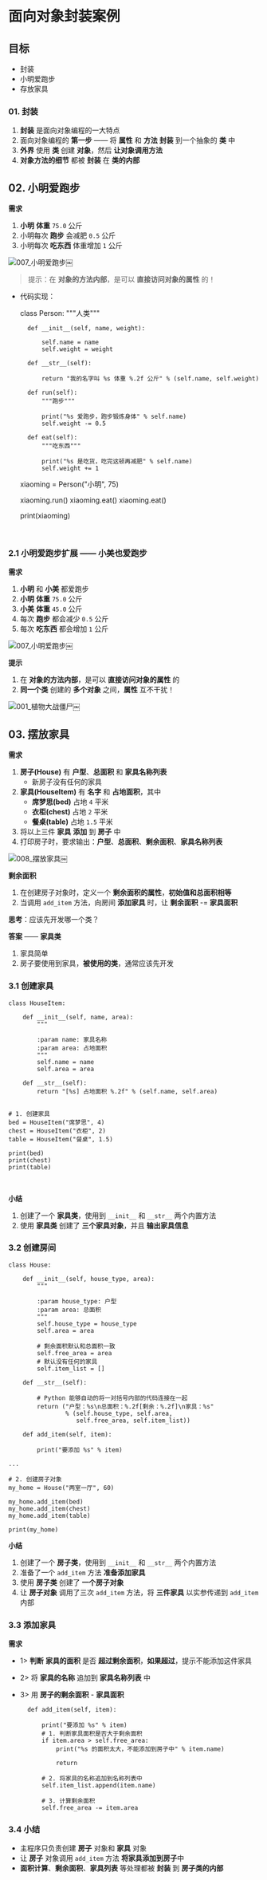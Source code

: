 面向对象封装案例
========

目标
--

*   封装
*   小明爱跑步
*   存放家具

### 01\. 封装

1.  **封装** 是面向对象编程的一大特点
2.  面向对象编程的 **第一步** —— 将 **属性** 和 **方法** **封装** 到一个抽象的 **类** 中
3.  **外界** 使用 **类** 创建 **对象**，然后 **让对象调用方法**
4.  **对象方法的细节** 都被 **封装** 在 **类的内部**

02\. 小明爱跑步
----------

**需求**

1.  **小明** **体重** `75.0` 公斤
2.  小明每次 **跑步** 会减肥 `0.5` 公斤
3.  小明每次 **吃东西** 体重增加 `1` 公斤

![007_小明爱跑步](media/15006177106970/007_%E5%B0%8F%E6%98%8E%E7%88%B1%E8%B7%91%E6%AD%A5.png)￼

> 提示：在 **对象的方法内部**，是可以 **直接访问对象的属性** 的！

* 代码实现：

    class Person:
        """人类"""

        def __init__(self, name, weight):
        
            self.name = name
            self.weight = weight
        
        def __str__(self):
        
            return "我的名字叫 %s 体重 %.2f 公斤" % (self.name, self.weight)
        
        def run(self):
            """跑步"""
        
            print("%s 爱跑步，跑步锻炼身体" % self.name)
            self.weight -= 0.5
        
        def eat(self):
            """吃东西"""
        
            print("%s 是吃货，吃完这顿再减肥" % self.name)
            self.weight += 1

    xiaoming = Person("小明", 75)

    xiaoming.run()
    xiaoming.eat()
    xiaoming.eat()

    print(xiaoming)

    ​

### 2.1 小明爱跑步扩展 —— 小美也爱跑步

**需求**

1.  **小明** 和 **小美** 都爱跑步
2.  **小明** **体重** `75.0` 公斤
3.  **小美** **体重** `45.0` 公斤
4.  每次 **跑步** 都会减少 `0.5` 公斤
5.  每次 **吃东西** 都会增加 `1` 公斤

![007_小明爱跑步](media/15006177106970/007_%E5%B0%8F%E6%98%8E%E7%88%B1%E8%B7%91%E6%AD%A5.png)￼

**提示**

1.  在 **对象的方法内部**，是可以 **直接访问对象的属性** 的
2.  **同一个类** 创建的 **多个对象** 之间，**属性** 互不干扰！

![001_植物大战僵尸](media/15006177106970/001_%E6%A4%8D%E7%89%A9%E5%A4%A7%E6%88%98%E5%83%B5%E5%B0%B8.png)￼

03\. 摆放家具
---------

**需求**

1.  **房子(House)** 有 **户型**、**总面积** 和 **家具名称列表**
    *   新房子没有任何的家具
2.  **家具(HouseItem)** 有 **名字** 和 **占地面积**，其中
    *   **席梦思(bed)** 占地 `4` 平米
    *   **衣柜(chest)** 占地 `2` 平米
    *   **餐桌(table)** 占地 `1.5` 平米
3.  将以上三件 **家具** **添加** 到 **房子** 中
4.  打印房子时，要求输出：**户型**、**总面积**、**剩余面积**、**家具名称列表**

![008_摆放家具](media/15006177106970/008_%E6%91%86%E6%94%BE%E5%AE%B6%E5%85%B7.png)￼

**剩余面积**

1.  在创建房子对象时，定义一个 **剩余面积的属性**，**初始值和总面积相等**
2.  当调用 `add_item` 方法，向房间 **添加家具** 时，让 **剩余面积** -= **家具面积**

**思考**：应该先开发哪一个类？

**答案** —— **家具类**

1.  家具简单
2.  房子要使用到家具，**被使用的类**，通常应该先开发

### 3.1 创建家具

    class HouseItem:
    
        def __init__(self, name, area):
            """
    
            :param name: 家具名称
            :param area: 占地面积
            """
            self.name = name
            self.area = area
    
        def __str__(self):
            return "[%s] 占地面积 %.2f" % (self.name, self.area)


    # 1. 创建家具
    bed = HouseItem("席梦思", 4)
    chest = HouseItem("衣柜", 2)
    table = HouseItem("餐桌", 1.5)
    
    print(bed)
    print(chest)
    print(table)

​    

**小结**

1.  创建了一个 **家具类**，使用到 `__init__` 和 `__str__` 两个内置方法
2.  使用 **家具类** 创建了 **三个家具对象**，并且 **输出家具信息**

### 3.2 创建房间

    class House:
    
        def __init__(self, house_type, area):
            """
    
            :param house_type: 户型
            :param area: 总面积
            """
            self.house_type = house_type
            self.area = area
            
            # 剩余面积默认和总面积一致
            self.free_area = area
            # 默认没有任何的家具
            self.item_list = []
    
        def __str__(self):
    
            # Python 能够自动的将一对括号内部的代码连接在一起
            return ("户型：%s\n总面积：%.2f[剩余：%.2f]\n家具：%s"
                    % (self.house_type, self.area,
                       self.free_area, self.item_list))
    
        def add_item(self, item):
    
            print("要添加 %s" % item)
    
    ...
    
    # 2. 创建房子对象
    my_home = House("两室一厅", 60)
    
    my_home.add_item(bed)
    my_home.add_item(chest)
    my_home.add_item(table)
    
    print(my_home)

**小结**

1.  创建了一个 **房子类**，使用到 `__init__` 和 `__str__` 两个内置方法
2.  准备了一个 `add_item` 方法 **准备添加家具**
3.  使用 **房子类** 创建了 **一个房子对象**
4.  让 **房子对象** 调用了三次 `add_item` 方法，将 **三件家具** 以实参传递到 `add_item` 内部

### 3.3 添加家具

**需求**

* 1> **判断** **家具的面积** 是否 **超过剩余面积**，**如果超过**，提示不能添加这件家具
* 2> 将 **家具的名称** 追加到 **家具名称列表** 中
* 3> 用 **房子的剩余面积** \- **家具面积**

        def add_item(self, item):
        
            print("要添加 %s" % item)
            # 1. 判断家具面积是否大于剩余面积
            if item.area > self.free_area:
                print("%s 的面积太大，不能添加到房子中" % item.name)
        
                return
        
            # 2. 将家具的名称追加到名称列表中
            self.item_list.append(item.name)
        
            # 3. 计算剩余面积
            self.free_area -= item.area


### 3.4 小结

*   主程序只负责创建 **房子** 对象和 **家具** 对象
*   让 **房子** 对象调用 `add_item` 方法 **将家具添加到房子**中
*   **面积计算**、**剩余面积**、**家具列表** 等处理都被 **封装** 到 **房子类的内部**